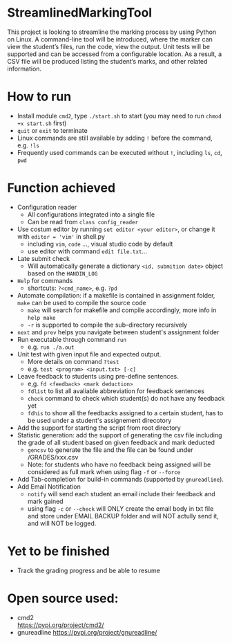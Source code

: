 # StreamlinedMarkingTool
This project is looking to streamline the marking process by using Python on Linux. A command-line tool will be introduced, where the marker can view the student’s files, run the code, view the output. Unit tests will be supported and can be accessed from a configurable location. As a result, a CSV file will be produced listing the student’s marks, and other related information.

# How to run
- Install module `cmd2`, type `./start.sh` to start (you may need to run `chmod +x start.sh` first)  
- `quit` or `exit` to terminate
- Linux commands are still available by adding `!` before the command, e.g. `!ls`
- Frequently used commands can be executed without `!`, including `ls`, `cd`, `pwd`

# Function achieved
- Configuration reader
    - All configurations integrated into a single file
    - Can be read from `class config_reader`
- Use costum editor by running `set editor <your editor>`, or change it with `editor = 'vim'` in shell.py
    - including `vim`, `code` ..., visual studio code by default
    - use editor with command `edit file.txt`...
- Late submit check
    - Will automatically generate a dictionary `<id, submition date>` object based on the `HANDIN_LOG`
- `Help` for commands
    - shortcuts: `?<cmd_name>`, e.g. `?pd`
- Automate compilation: if a makefile is contained in assignment folder, `make` can be used to compile the source code
    - `make` will search for makefile and compile accordingly, more info in `help make`
    - `-r` is supported to compile the sub-directory recursively
- `next` and `prev` helps you navigate between student's assignment folder
- Run executable through command `run`
    - e.g. `run ./a.out`
- Unit test with given input file and expected output. 
    - More details on command `?test`
    - e.g. `test <program> <input.txt> [-c]`
- Leave feedback to students using pre-define sentences. 
    - e,g. `fd <feedback> <mark deduction>`
    - `fdlist` to list all avaliable abbreviation for feedback sentences
    - `check` command to check which student(s) do not have any feedback yet
    - `fdhis` to show all the feedbacks assigned to a certain student, has to be used under a student's assignement direcotory
- Add the support for starting the script from root directory
- Statistic generation: add the support of generating the csv file including the grade of all student based on given feedback and mark deducted
    - `gencsv` to generate the file and the file can be found under /GRADES/xxx.csv
    - Note: for students who have no feedback being assigned will be considered as full mark when using flag `-f` or `--force`
- Add Tab-completion for build-in commands (supported by `gnureadline`).
- Add Email Notification
    - `notify` will send each student an email include their feedback and mark gained
    - using flag `-c` or `--check` will ONLY create the email body in txt file and store under EMAIL BACKUP folder and will NOT actully send it, and will NOT be logged.


# Yet to be finished
- Track the grading progress and be able to resume

# Open source used:  
- cmd2    
https://pypi.org/project/cmd2/  
- gnureadline
https://pypi.org/project/gnureadline/